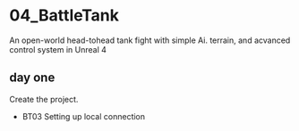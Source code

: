 # 04_BattleTank
An open-world head-tohead tank fight with simple Ai. terrain, and acvanced control system in Unreal 4

## day one 
Create the project.
* BT03 Setting up local connection
